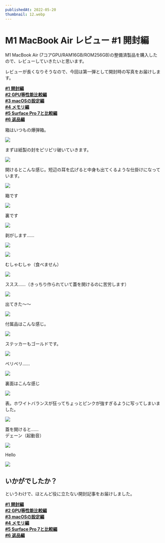 ```yaml
---
publishedAt: 2022-05-20
thumbnail: 12.webp
---
```


# M1 MacBook Air レビュー #1 開封編

M1 MacBook Air (7コアGPU/RAM16GB/ROM256GB)の整備済製品を購入したので、レビューしていきたいと思います。

レビューが長くなりそうなので、今回は第一弾として開封時の写真をお届けします。

[**#1 開封編**](../05-20-m1mba-1)  
[**#2 GPU等性能比較編**](../05-21-m1mba-2)  
[**#3 macOSの設定編**](../05-22-m1mba-3)  
[**#4 メモリ編**](../05-23-m1mba-4)  
[**#5 Surface Pro 7と比較編**](../05-24-m1mba-5)  
[**#6 返品編**](../05-25-m1mba-6)

箱はいつもの爆弾箱。

![](0.webp)

まずは紙製の封をピリピリ破いていきます。

![](1.webp)

開けるとこんな感じ。短辺の耳を広げると中身も出てくるような仕掛けになっています。

![](2.webp)

箱です

![](3.webp)

裏です

![](4.webp)

剥がします……

![](5.webp)

![](6.webp)

むしゃむしゃ（食べません）

![](7.webp)

ススス……（きっちり作られていて蓋を開けるのに苦労します）

![](8.webp)

出てきた〜〜

![](9.webp)

付属品はこんな感じ。

![](10.webp)

ステッカーもゴールドです。

![](11.webp)

ペリペリ……

![](12.webp)

裏面はこんな感じ

![](13.webp)

表。ホワイトバランスが狂ってちょっとピンクが強すぎるように写ってしまいました。

![](14.webp)

蓋を開けると……\
デェーン（起動音）

![](15.webp)

Hello

![](16.webp)

## いかがでしたか？

というわけで、ほとんど役に立たない開封記事をお届けしました。

[**#1 開封編**](../05-20-m1mba-1)  
[**#2 GPU等性能比較編**](../05-21-m1mba-2)  
[**#3 macOSの設定編**](../05-22-m1mba-3)  
[**#4 メモリ編**](../05-23-m1mba-4)  
[**#5 Surface Pro 7と比較編**](../05-24-m1mba-5)  
[**#6 返品編**](../05-25-m1mba-6)

